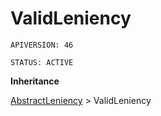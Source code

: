 # ValidLeniency

`APIVERSION: 46`

`STATUS: ACTIVE`

**Inheritance**

[AbstractLeniency](/Miscellaneous/AbstractLeniency.md)
 &gt; 
ValidLeniency


